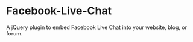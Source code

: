 # Facebook-Live-Chat
A jQuery plugin to embed Facebook Live Chat into your website, blog, or forum.
